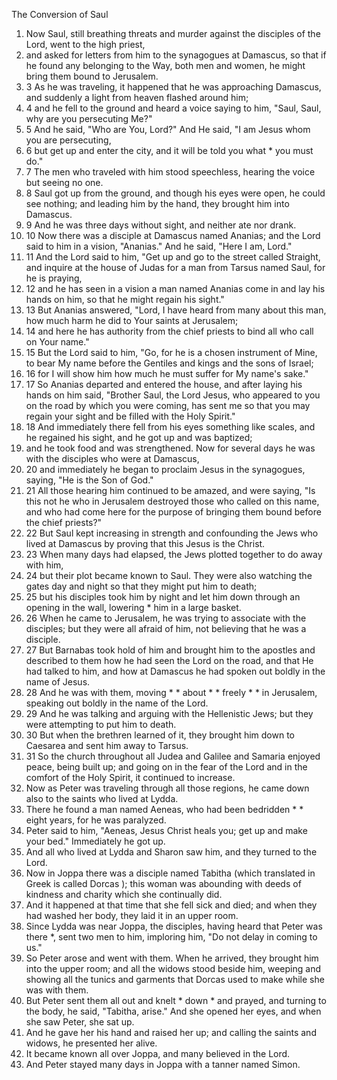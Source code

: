 

The Conversion of Saul
1. Now Saul, still breathing threats and murder against the disciples of the Lord, went to the high priest, 
2. and asked for letters from him to the synagogues at Damascus, so that if he found any belonging to the Way, both men and women, he might bring them bound to Jerusalem.
3. 3 As he was traveling, it happened that he was approaching Damascus, and suddenly a light from heaven flashed around him;
4. 4 and he fell to the ground and heard a voice saying to him, "Saul, Saul, why are you persecuting Me?"
5. 5 And he said, "Who are You, Lord?" And He said, "I am Jesus whom you are persecuting,
6. 6 but get up and enter the city, and it will be told you what * you must do."
7. 7 The men who traveled with him stood speechless, hearing the voice but seeing no one.
8. 8 Saul got up from the ground, and though his eyes were open, he could see nothing; and leading him by the hand, they brought him into Damascus.
9. 9 And he was three days without sight, and neither ate nor drank.
10. 10 Now there was a disciple at Damascus named Ananias; and the Lord said to him in a vision, "Ananias." And he said, "Here I am, Lord."
11. 11 And the Lord said to him, "Get up and go to the street called Straight, and inquire at the house of Judas for a man from Tarsus named Saul, for he is praying,
12. 12 and he has seen in a vision a man named Ananias come in and lay his hands on him, so that he might regain his sight."
13. 13 But Ananias answered, "Lord, I have heard from many about this man, how much harm he did to Your saints at Jerusalem;
14. 14 and here he has authority from the chief priests to bind all who call on Your name."
15. 15 But the Lord said to him, "Go, for he is a chosen instrument of Mine, to bear My name before the Gentiles and kings and the sons of Israel;
16. 16 for I will show him how much he must suffer for My name's sake."
17. 17 So Ananias departed and entered the house, and after laying his hands on him said, "Brother Saul, the Lord Jesus, who appeared to you on the road by which you were coming, has sent me so that you may regain your sight and be filled with the Holy Spirit."
18. 18 And immediately there fell from his eyes something like scales, and he regained his sight, and he got up and was baptized;
19. and he took food and was strengthened. Now for several days he was with the disciples who were at Damascus,
20. 20 and immediately he began to proclaim Jesus in the synagogues, saying, "He is the Son of God."
21. 21 All those hearing him continued to be amazed, and were saying, "Is this not he who in Jerusalem destroyed those who called on this name, and who had come here for the purpose of bringing them bound before the chief priests?"
22. 22 But Saul kept increasing in strength and confounding the Jews who lived at Damascus by proving that this Jesus is the Christ.
23. 23 When many days had elapsed, the Jews plotted together to do away with him,
24. 24 but their plot became known to Saul. They were also watching the gates day and night so that they might put him to death;
25. 25 but his disciples took him by night and let him down through an opening in the wall, lowering * him in a large basket.
26. 26 When he came to Jerusalem, he was trying to associate with the disciples; but they were all afraid of him, not believing that he was a disciple.
27. 27 But Barnabas took hold of him and brought him to the apostles and described to them how he had seen the Lord on the road, and that He had talked to him, and how at Damascus he had spoken out boldly in the name of Jesus.
28. 28 And he was with them, moving * * about * * freely * * in Jerusalem, speaking out boldly in the name of the Lord.
29. 29 And he was talking and arguing with the Hellenistic Jews; but they were attempting to put him to death.
30. 30 But when the brethren learned of it, they brought him down to Caesarea and sent him away to Tarsus.
31. 31 So the church throughout all Judea and Galilee and Samaria enjoyed peace, being built up; and going on in the fear of the Lord and in the comfort of the Holy Spirit, it continued to increase.
32. Now as Peter was traveling through all those regions, he came down also to the saints who lived at Lydda.
33. There he found a man named Aeneas, who had been bedridden * * eight years, for he was paralyzed.
34. Peter said to him, "Aeneas, Jesus Christ heals you; get up and make your bed." Immediately he got up.
35. And all who lived at Lydda and Sharon saw him, and they turned to the Lord.
36. Now in Joppa there was a disciple named Tabitha (which translated in Greek is called Dorcas ); this woman was abounding with deeds of kindness and charity which she continually did.
37. And it happened at that time that she fell sick and died; and when they had washed her body, they laid it in an upper room.
38. Since Lydda was near Joppa, the disciples, having heard that Peter was there *, sent two men to him, imploring him, "Do not delay in coming to us."
39. So Peter arose and went with them. When he arrived, they brought him into the upper room; and all the widows stood beside him, weeping and showing all the tunics and garments that Dorcas used to make while she was with them.
40. But Peter sent them all out and knelt * down * and prayed, and turning to the body, he said, "Tabitha, arise." And she opened her eyes, and when she saw Peter, she sat up.
41. And he gave her his hand and raised her up; and calling the saints and widows, he presented her alive.
42. It became known all over Joppa, and many believed in the Lord.
43. And Peter stayed many days in Joppa with a tanner named Simon.


